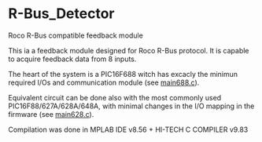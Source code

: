 # R-Bus_Detector

Roco R-Bus compatible feedback module

This ia a feedback module designed for Roco R-Bus protocol.
It is capable to acquire feedback data from 8 inputs.

The heart of the system is a PIC16F688 witch has excacly the minimun required I/Os and communication module (see [main688.c]).

Equivalent circuit can be done also with the most commonly used PIC16F88/627A/628A/648A, with minimal changes in the I/O mapping in the firmware (see [main628.c]).

Compilation was done in MPLAB IDE v8.56 + HI-TECH C COMPILER v9.83

[main688.c]: .../../src/main688.c
[main628.c]: .../../src/main628.c
